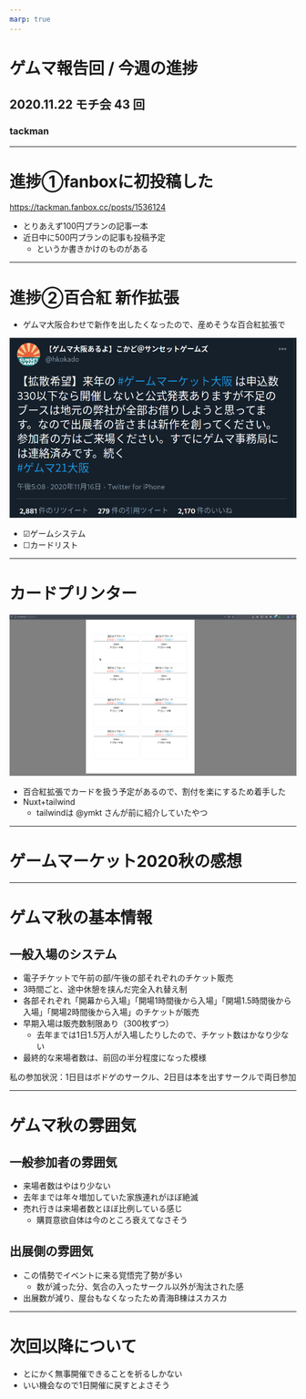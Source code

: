```yaml
---
marp: true
---
```


# ゲムマ報告回 / 今週の進捗

## 2020.11.22 モチ会 43 回

### tackman

---

# 進捗①fanboxに初投稿した

https://tackman.fanbox.cc/posts/1536124

- とりあえず100円プランの記事一本
- 近日中に500円プランの記事も投稿予定
  - というか書きかけのものがある

---

# 進捗②百合紅 新作拡張

- ゲムマ大阪合わせで新作を出したくなったので、産めそうな百合紅拡張で

![height:300px](./sunsetgames.png)

- ☑ゲームシステム
- ☐カードリスト

---

# カードプリンター

![height:300px](./cardprinter.png)

- 百合紅拡張でカードを扱う予定があるので、割付を楽にするため着手した
- Nuxt+tailwind
  - tailwindは @ymkt さんが前に紹介していたやつ

---

# ゲームマーケット2020秋の感想

---

# ゲムマ秋の基本情報

## 一般入場のシステム

- 電子チケットで午前の部/午後の部それぞれのチケット販売
- 3時間ごと、途中休憩を挟んだ完全入れ替え制
- 各部それぞれ「開幕から入場」「開場1時間後から入場」「開場1.5時間後から入場」「開場2時間後から入場」のチケットが販売
- 早期入場は販売数制限あり（300枚ずつ）
  - 去年までは1日1.5万人が入場したりしたので、チケット数はかなり少ない
- 最終的な来場者数は、前回の半分程度になった模様

私の参加状況：1日目はボドゲのサークル、2日目は本を出すサークルで両日参加

---

# ゲムマ秋の雰囲気

## 一般参加者の雰囲気

- 来場者数はやはり少ない
- 去年までは年々増加していた家族連れがほぼ絶滅
- 売れ行きは来場者数とほぼ比例している感じ
  - 購買意欲自体は今のところ衰えてなさそう

## 出展側の雰囲気

- この情勢でイベントに来る覚悟完了勢が多い
  - 数が減った分、気合の入ったサークル以外が淘汰された感
- 出展数が減り、屋台もなくなったため青海B棟はスカスカ

---

# 次回以降について

- とにかく無事開催できることを祈るしかない
- いい機会なので1日開催に戻すとよさそう